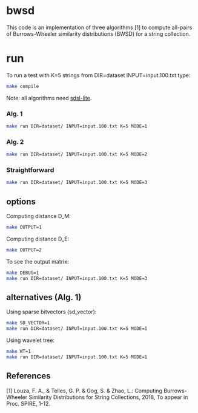 # bwsd 

This code is an implementation of three algorithms [1] to compute all-pairs of Burrows-Wheeler similarity distributions (BWSD) for a string collection.

# run

To run a test with K=5 strings from DIR=dataset INPUT=input.100.txt type:

```sh
make compile
```

Note: all algorithms need [sdsl-lite](https://github.com/simongog/sdsl-lite).

### Alg. 1

```sh
make run DIR=dataset/ INPUT=input.100.txt K=5 MODE=1
```

### Alg. 2

```sh
make run DIR=dataset/ INPUT=input.100.txt K=5 MODE=2
```

### Straightforward

```sh
make run DIR=dataset/ INPUT=input.100.txt K=5 MODE=3
```

## options

Computing distance D\_M:

```sh
make OUTPUT=1
```

Computing distance D\_E:

```sh
make OUTPUT=2
```

To see the output matrix:

```sh
make DEBUG=1
make run DIR=dataset/ INPUT=input.100.txt K=5 MODE=3
```


## alternatives (Alg. 1)

Using sparse bitvectors (sd\_vector):

```sh
make SD_VECTOR=1
make run DIR=dataset/ INPUT=input.100.txt K=5 MODE=1
```

Using wavelet tree:

```sh
make WT=1
make run DIR=dataset/ INPUT=input.100.txt K=5 MODE=1
```

## References

\[1\] 
Louza, F. A., & Telles, G. P. & Gog, S. & Zhao, L.: Computing Burrows-Wheeler Similarity Distributions for String Collections, 2018, To appear in Proc. SPIRE, 1-12. 
